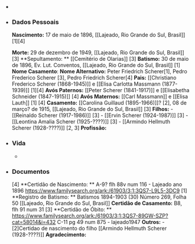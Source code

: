 - 
- ### Dados Pessoais
    **Nascimento:** 17 de maio de 1896, [[Lajeado, Rio Grande do Sul, Brasil]] [1][4]
    
    **Morte:** 29 de dezembro de 1949, [[Lajeado, Rio Grande do Sul, Brasil]] [3]
    **Sepultamento: ** [[Cemitério de Olarias]] [3]
    **Batismo:** 30 de maio de 1896, Ev. Lut. Conventos, [[Lajeado, Rio Grande do Sul, Brasil]] [1]
    **Nome Casamento**: 
    **Nome Alternativo:** Peter Friedrich Scherer[1], Pedro Frederico Scherer [3], Pedro Friedrich Scherer[4]
    **Pais:** [[Christiano Frederico Scherer (1868-1945)]] e [[Elisa Carlotta Massmann (1877-1939)]] [1][4]
    **Avós Paternos:** [[Peter Scherer (1841-1917)]] e [[Elisabetha Schneider (1847-1915)]] [4]
    **Avós Maternos:** [[Carl Massmann]] e [[Elisa Lauth]] [1] [4]
    **Casamento:** [[Carolina Guillaud (1895-1966)]]? [2], 08 de março? de 1915, [[Lajeado, Rio Grande do Sul, Brasil]] [3]
    **Filhos:** 
        - [[Reinaldo Scherer (1917-1986)]] [3]
        - [[Ervin Scherer (1924-1987)]] [3]
        - [[Leontina Amalia Scherer (1925-????)]] [3]
        - [[Armindo Hellmuth Scherer (1928-????)]] [2, 3]
    **Profissão:**
- ### Vida
    - 
- ### Documentos
    [4] **Certidão de Nascimento: ** A-9? flh 88v num 116 - Lajeado ano 1896 https://www.familysearch.org/ark:/61903/3:1:3QS7-L9L5-3DC9
    [1] **Registro de Batismo: ** Batismos 1894-1903 (30) Número 269, Folha 50 [[Lajeado, Rio Grande do Sul, Brasil]]
    **Certidão de Casamento:** B8, flh 91 num 31
    [3] **Certidão de Óbito: ** https://www.familysearch.org/ark:/61903/3:1:3QS7-89GW-SZP?cat=58014&i=432 C-11 pg 49 num 875 - lajeado1947
    **Outros:**
        - [2]Certidao de nascimento do filho [[Armindo Hellmuth Scherer (1928-????)]]
    **Agradecimento:**
